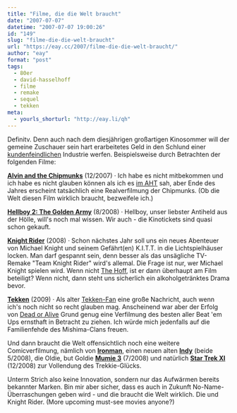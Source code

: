 ```yaml
---
title: "Filme, die die Welt braucht"
date: "2007-07-07"
datetime: "2007-07-07 19:00:26"
id: "149"
slug: "filme-die-die-welt-braucht"
url: "https://eay.cc/2007/filme-die-die-welt-braucht/"
author: "eay"
format: "post"
tags:
  - 80er
  - david-hasselhoff
  - filme
  - remake
  - sequel
  - tekken
meta:
  - yourls_shorturl: "http://eay.li/qh"
---
```


Definitv. Denn auch nach dem diesjährigen großartigen Kinosommer will der gemeine Zuschauer sein hart erarbeitetes Geld in den Schlund einer [kundenfeindlichen](//eay.cc/2007/liebe-filmindustrie/) Industrie werfen. Beispielsweise durch Betrachten der folgenden Filme:

[**Alvin and the Chipmunks**](http://www.imdb.com/title/tt0952640/) (12/2007) · Ich habe es nicht mitbekommen und ich habe es nicht glauben können als ich es [im AHT](http://blog.affenheimtheater.de/2007/07/06/webmonkey-05-07-07-ethan-haas-was-right/) sah, aber Ende des Jahres erscheint tatsächlich eine Realverfilmung der Chipmunks. (Ob die Welt diesen Film wirklich braucht, bezweifele ich.)

[**Hellboy 2: The Golden Army**](http://www.imdb.com/title/tt0411477/) (8/2008) · Hellboy, unser liebster Antiheld aus der Hölle, will's noch mal wissen. Wir auch - die Kinotickets sind quasi schon gekauft.

[**Knight Rider**](http://www.imdb.com/title/tt0384254/) (2008) · Schon nächstes Jahr soll uns ein neues Abenteuer von Michael Knight und seinem Gefährt(en) K.I.T.T. in die Lichtspielhäuser locken. Man darf gespannt sein, denn besser als das unsägliche TV-Remake "Team Knight Rider" wird's allemal. Die Frage ist nur, wer Michael Knight spielen wird. Wenn nicht [The Hoff](//eay.cc/2007/der-fliegende-messias/), ist er dann überhaupt am Film beteiligt? Wenn nicht, dann steht uns sicherlich ein alkoholgetränktes Drama bevor.

[**Tekken**](http://www.imdb.com/title/tt0411951/) (2009) · Als alter [Tekken-Fan](//eay.cc/2007/spielchen-zur-zeit/) eine große Nachricht, auch wenn ich's noch nicht so recht glauben mag. Anscheinend war aber der Erfolg von [Dead or Alive](http://www.amazon.de/exec/obidos/ASIN/B000L422GU/eayznet-21) Grund genug eine Verfilmung des besten aller Beat 'em Ups ernsthaft in Betracht zu ziehen. Ich würde mich jedenfalls auf die Familienfehde des Mishima-Clans freuen.

Und dann braucht die Welt offensichtlich noch eine weitere Comicverfilmung, nämlich von [**Ironman**](http://www.imdb.com/title/tt0371746/), einen neuen alten [**Indy**](http://www.imdb.com/title/tt0367882/) (beide 5/2008), die Oldie, but Goldie [**Mumie 3**](http://www.imdb.com/title/tt0859163/) (7/2008) und natürlich [**Star Trek XI**](//eay.cc/2007/clash-of-the-fanboys/) (12/2008) zur Vollendung des Trekkie-Glücks.

Unterm Strich also keine Innovation, sondern nur das Aufwärmen bereits bekannter Marken. Bin mir aber sicher, dass es auch in Zukunft No-Name-Überraschungen geben wird - und die braucht die Welt wirklich. Die und Knight Rider. (More upcoming must-see movies anyone?)
